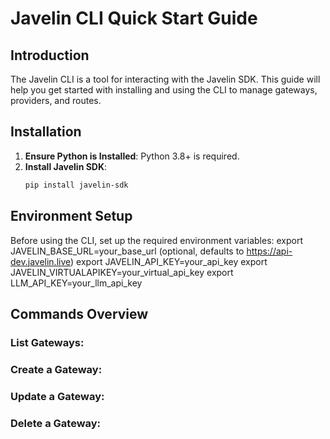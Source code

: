 # Javelin CLI Quick Start Guide

## Introduction

The Javelin CLI is a tool for interacting with the Javelin SDK. This guide will help you get started with installing and using the CLI to manage gateways, providers, and routes.

## Installation

1. **Ensure Python is Installed**: Python 3.8+ is required.
2. **Install Javelin SDK**:
   ```bash
   pip install javelin-sdk

## Environment Setup

Before using the CLI, set up the required environment variables:
export JAVELIN_BASE_URL=your_base_url (optional, defaults to https://api-dev.javelin.live)
export JAVELIN_API_KEY=your_api_key
export JAVELIN_VIRTUALAPIKEY=your_virtual_api_key
export LLM_API_KEY=your_llm_api_key

## Commands Overview

### List Gateways:

### Create a Gateway:

### Update a Gateway:

### Delete a Gateway:

